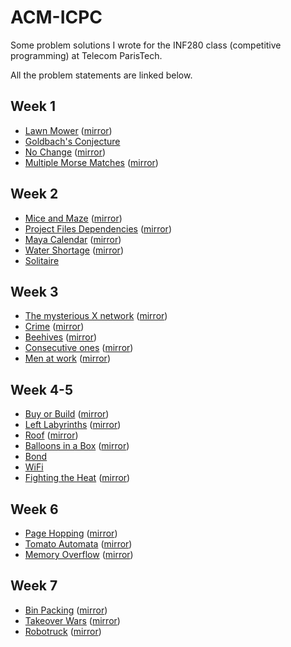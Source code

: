 # ACM-ICPC

Some problem solutions I wrote for the INF280 class (competitive programming) at Telecom ParisTech.

All the problem statements are linked below.

## Week 1
- [Lawn Mower](http://uva.onlinejudge.org/index.php?option=com_onlinejudge&Itemid=8&category=277&page=show_problem&problem=3421) 
([mirror](https://icpcarchive.ecs.baylor.edu/index.php?option=onlinejudge&page=show_problem&problem=2955))
- [Goldbach's Conjecture](http://uva.onlinejudge.org/index.php?option=com_onlinejudge&Itemid=8&category=24&page=show_problem&problem=484)
- [No Change](https://onlinejudge.org/index.php?option=com_onlinejudge&Itemid=8&page=show_problem&problem=3561)
([mirror](https://icpcarchive.ecs.baylor.edu/index.php?option=com_onlinejudge&Itemid=8&page=show_problem&problem=434))
- [Multiple Morse Matches](http://uva.onlinejudge.org/index.php?option=com_onlinejudge&Itemid=8&page=show_problem&problem=3554)
([mirror](https://icpcarchive.ecs.baylor.edu/index.php?option=com_onlinejudge&Itemid=8&page=show_problem&problem=427))

## Week 2
- [Mice and Maze](https://onlinejudge.org/index.php?option=com_onlinejudge&Itemid=8&page=show_problem&problem=3553) 
([mirror](https://icpcarchive.ecs.baylor.edu/index.php?option=com_onlinejudge&Itemid=8&page=show_problem&problem=426))
- [Project Files Dependencies](https://icpcarchive.ecs.baylor.edu/index.php?option=com_onlinejudge&Itemid=8&page=show_problem&problem=428)
([mirror](https://icpcarchive.ecs.baylor.edu/index.php?option=onlinejudge&page=show_problem&problem=433))
- [Maya Calendar](https://onlinejudge.org/index.php?option=com_onlinejudge&Itemid=8&page=show_problem&problem=3555)
([mirror](https://icpcarchive.ecs.baylor.edu/index.php?option=com_onlinejudge&Itemid=8&page=show_problem&problem=428))
- [Water Shortage](https://onlinejudge.org/index.php?option=onlinejudge&page=show_problem&problem=3556)
([mirror](https://icpcarchive.ecs.baylor.edu/index.php?option=com_onlinejudge&Itemid=8&page=show_problem&problem=429))
- [Solitaire](https://icpcarchive.ecs.baylor.edu/index.php?option=com_onlinejudge&Itemid=8&page=show_problem&problem=668)

## Week 3
- [The mysterious X network](https://icpcarchive.ecs.baylor.edu/index.php?option=com_onlinejudge&Itemid=8&page=show_problem&category=225&problem=1503)
([mirror](http://uva.onlinejudge.org/index.php?option=onlinejudge&page=show_problem&problem=3589))
- [Crime](https://icpcarchive.ecs.baylor.edu/index.php?option=com_onlinejudge&Itemid=8&category=193&page=show_problem&problem=1213)
([mirror](http://uva.onlinejudge.org/index.php?option=com_onlinejudge&Itemid=8&page=show_problem&problem=3588))
- [Beehives](https://icpcarchive.ecs.baylor.edu/index.php?option=com_onlinejudge&Itemid=8&category=571&page=show_problem&problem=4162)
([mirror](http://uva.onlinejudge.org/index.php?option=com_onlinejudge&Itemid=8&page=show_problem&problem=3989))
- [Consecutive ones](https://icpcarchive.ecs.baylor.edu/index.php?option=com_onlinejudge&Itemid=8&category=225&page=show_problem&problem=1512)
([mirror](http://uva.onlinejudge.org/index.php?option=com_onlinejudge&Itemid=8&page=show_problem&problem=3598))
- [Men at work](https://icpcarchive.ecs.baylor.edu/index.php?option=com_onlinejudge&Itemid=8&category=162&page=show_problem&problem=940)
([mirror](http://uva.onlinejudge.org/index.php?option=com_onlinejudge&Itemid=8&page=show_problem&problem=3571))

## Week 4-5
- [Buy or Build](
https://onlinejudge.org/index.php?option=com_onlinejudge&Itemid=8&page=show_problem&problem=3592)
([mirror](https://icpcarchive.ecs.baylor.edu/index.php?option=onlinejudge&page=show_problem&problem=1506))
- [Left Labyrinths](https://onlinejudge.org/index.php?option=com_onlinejudge&Itemid=8&page=show_problem&problem=3563)
([mirror](https://icpcarchive.ecs.baylor.edu/index.php?option=com_onlinejudge&Itemid=8&page=show_problem&category=&problem=680))
- [Roof](https://onlinejudge.org/index.php?option=com_onlinejudge&Itemid=8&page=show_problem&problem=3579)
([mirror](https://icpcarchive.ecs.baylor.edu/index.php?option=com_onlinejudge&Itemid=8&page=show_problem&problem=948))
- [Balloons in a Box](https://onlinejudge.org/index.php?option=com_onlinejudge&Itemid=8&category=249&page=show_problem&problem=3450)
([mirror](https://icpcarchive.ecs.baylor.edu/index.php?option=com_onlinejudge&Itemid=8&page=show_problem&problem=475))
- [Bond](https://onlinejudge.org/index.php?option=com_onlinejudge&Itemid=8&page=show_problem&problem=2339)
- [WiFi](https://onlinejudge.org/index.php?option=com_onlinejudge&Itemid=8&category=24&page=show_problem&problem=2511)
- [Fighting the Heat](https://onlinejudge.org/index.php?option=onlinejudge&page=show_problem&problem=3583)
([mirror](https://icpcarchive.ecs.baylor.edu/index.php?option=com_onlinejudge&Itemid=8&page=show_problem&problem=1208))

## Week 6
- [Page Hopping](https://onlinejudge.org/index.php?option=com_onlinejudge&Itemid=8&page=show_problem&problem=762)
([mirror](https://icpcarchive.ecs.baylor.edu/index.php?option=com_onlinejudge&Itemid=8&page=show_problem&problem=3222))
- [Tomato Automata](https://onlinejudge.org/index.php?option=com_onlinejudge&Itemid=8&page=show_problem&problem=4094)
([mirror](https://icpcarchive.ecs.baylor.edu/index.php?option=com_onlinejudge&Itemid=8&page=show_problem&problem=1311))
- [Memory Overflow](https://onlinejudge.org/index.php?option=com_onlinejudge&Itemid=8&page=show_problem&problem=4028)
([mirror](https://icpcarchive.ecs.baylor.edu/index.php?option=com_onlinejudge&Itemid=8&page=show_problem&problem=4213))

## Week 7
- [Bin Packing](https://onlinejudge.org/index.php?option=com_onlinejudge&Itemid=8&page=show_problem&problem=3590)
([mirror](https://icpcarchive.ecs.baylor.edu/index.php?option=com_onlinejudge&Itemid=8&page=show_problem&problem=1504))
- [Takeover Wars](https://onlinejudge.org/index.php?option=com_onlinejudge&Itemid=8&page=show_problem&problem=3903)
([mirror](https://icpcarchive.ecs.baylor.edu/index.php?option=com_onlinejudge&Itemid=8&page=show_problem&problem=4048))
- [Robotruck](https://onlinejudge.org/index.php?option=com_onlinejudge&Itemid=8&page=show_problem&problem=3610)
([mirror](https://icpcarchive.ecs.baylor.edu/index.php?option=com_onlinejudge&Itemid=8&page=show_problem&problem=1984))